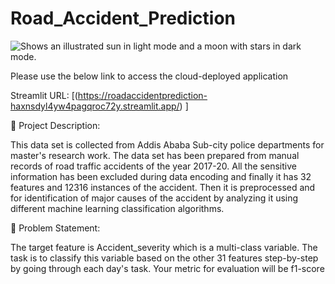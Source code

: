 # Road_Accident_Prediction
 <picture>
   <source media="(prefers-color-scheme: light)" srcset="https://www.google.com/imgres?q=road%20accident&imgurl=https%3A%2F%2Fresize.indiatvnews.com%2Fen%2Fresize%2Fnewbucket%2F400_-%2F2024%2F06%2Faccident-pti-1718448087.jpg&imgrefurl=https%3A%2F%2Fwww.indiatvnews.com%2Fkarnataka%2Fkarnataka-three-dead-four-injured-truck-collides-with-car-chitradurga-district-road-accident-death-count-hospitalised-latest-updates-2024-06-15-937099&docid=l6BD3ds2VCVabM&tbnid=_jjmTlNxG71RuM&vet=12ahUKEwjcnaP5guiGAxWYgFYBHdR1B7MQM3oFCIMBEAA..i&w=400&h=225&hcb=2&itg=1&ved=2ahUKEwjcnaP5guiGAxWYgFYBHdR1B7MQM3oFCIMBEAA.png">
  <img alt="Shows an illustrated sun in light mode and a moon with stars in dark mode." src="[https://user-images.githubusercontent.com/25423296/163456779-a8556205-d0a5-45e2-ac17-42d089e3c3f8](https://www.google.com/imgres?q=road%20accident&imgurl=https%3A%2F%2Fresize.indiatvnews.com%2Fen%2Fresize%2Fnewbucket%2F400_-%2F2024%2F06%2Faccident-pti-1718448087.jpg&imgrefurl=https%3A%2F%2Fwww.indiatvnews.com%2Fkarnataka%2Fkarnataka-three-dead-four-injured-truck-collides-with-car-chitradurga-district-road-accident-death-count-hospitalised-latest-updates-2024-06-15-937099&docid=l6BD3ds2VCVabM&tbnid=_jjmTlNxG71RuM&vet=12ahUKEwjcnaP5guiGAxWYgFYBHdR1B7MQM3oFCIMBEAA..i&w=400&h=225&hcb=2&itg=1&ved=2ahUKEwjcnaP5guiGAxWYgFYBHdR1B7MQM3oFCIMBEAA).png">
</picture>

Please use the below link to access the cloud-deployed application

Streamlit URL: [(https://roadaccidentprediction-haxnsdyl4yw4pagqroc72y.streamlit.app/) ]


🚦 Project Description:

This data set is collected from Addis Ababa Sub-city police departments for master's research work. The data set has been prepared from manual records of road traffic accidents of the year 2017-20. All the sensitive information has been excluded during data encoding and finally it has 32 features and 12316 instances of the accident. Then it is preprocessed and for identification of major causes of the accident by analyzing it using different machine learning classification algorithms.

🚩 Problem Statement:

The target feature is Accident_severity which is a multi-class variable. The task is to classify this variable based on the other 31 features step-by-step by going through each day's task. Your metric for evaluation will be f1-score



